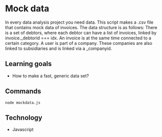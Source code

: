 # Mock data
In every data analysis project you need data. This script makes a .csv file that contains mock data of invoices. 
The data structure is as follows: 
There is a set of debtors, where each debtor can have a list of invoices, linked by invoice._debtorid === idx. An invoice is at the same time connected to a certain category. A user is part of a company. These companies are also linked to subsidiaries and is linked via a _companyid.

## Learning goals
- How to make a fast, generic data set?

## Commands
```
node mockdata.js
```

## Technology
- Javascript

